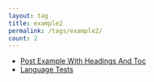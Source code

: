 ```yaml
---
layout: tag
title: example2
permalink: /tags/example2/
count: 2
---
```


- [Post Example With Headings And Toc](https://linasdias.github.io/strawberry-blog/post-example-with-headings-and-toc.html)
- [Language Tests](https://linasdias.github.io/strawberry-blog/language-tests.html)
